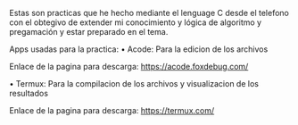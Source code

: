 Estas son practicas que he hecho mediante el lenguage C desde el telefono con el obtegivo de extender mi conocimiento y lógica de algoritmo y pregamación y estar preparado en el tema.

Apps usadas para la practica:
• Acode: Para la edicion de los archivos

Enlace de la pagina para descarga:
https://acode.foxdebug.com/

• Termux: Para la compilacion de los archivos y visualizacion de los resultados

Enlace de la pagina para descarga:
https://termux.com/